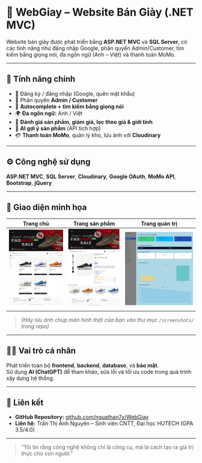 # 👟 WebGiay – Website Bán Giày (.NET MVC)

Website bán giày được phát triển bằng **ASP.NET MVC** và **SQL Server**, có các tính năng như đăng nhập Google, phân quyền Admin/Customer, tìm kiếm bằng giọng nói, đa ngôn ngữ (Anh – Việt) và thanh toán MoMo.

---

## 🧩 Tính năng chính
- 🔐 Đăng ký / đăng nhập (Google, quên mật khẩu)  
- 👥 Phân quyền **Admin / Customer**  
- 🔎 **Autocomplete + tìm kiếm bằng giọng nói**  
- 🌍 **Đa ngôn ngữ:** Anh / Việt  
- 💬 **Đánh giá sản phẩm, giảm giá, lọc theo giá & giới tính**  
- 🤖 **AI gợi ý sản phẩm** (API tích hợp)  
- 💳 **Thanh toán MoMo**, quản lý kho, lưu ảnh với **Cloudinary**

---

## ⚙️ Công nghệ sử dụng
**ASP.NET MVC**, **SQL Server**, **Cloudinary**, **Google OAuth**, **MoMo API**, **Bootstrap**, **jQuery**

---

## 📸 Giao diện minh họa

| Trang chủ | Trang sản phẩm | Trang quản trị |
|------------|----------------|----------------|
| ![Home](screenshots/home.png) | ![Product](screenshots/product.png) | ![Admin](screenshots/admin.png) |

> *(Hãy lưu ảnh chụp màn hình thật của bạn vào thư mục `/screenshots/` trong repo)*

---

## 👨‍💻 Vai trò cá nhân
Phát triển toàn bộ **frontend**, **backend**, **database**, và **bảo mật**.  
Sử dụng **AI (ChatGPT)** để tham khảo, sửa lỗi và tối ưu code trong quá trình xây dựng hệ thống.

---

## 🔗 Liên kết
- **GitHub Repository:** [github.com/nguathan7x/WebGiay](https://github.com/nguathan7x/WebGiay)
- **Liên hệ:** Trần Thị Ánh Nguyên – Sinh viên CNTT, Đại học HUTECH (GPA 3.5/4.0)

---

> “Tôi tin rằng công nghệ không chỉ là công cụ, mà là cách tạo ra giá trị thực cho con người.”
